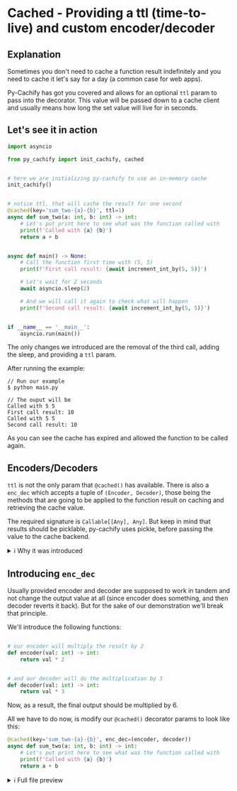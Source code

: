 # Cached - Providing a ttl (time-to-live) and custom encoder/decoder


## Explanation

Sometimes you don't need to cache a function result indefinitely and you need to cache it let's say for a day (a common case for web apps).

Py-Cachify has got you covered and allows for an optional `ttl` param to pass into the decorator.
This value will be passed down to a cache client and usually means how long the set value will live for in seconds.

## Let's see it in action


```python
import asyncio

from py_cachify import init_cachify, cached


# here we are initializing py-cachify to use an in-memory cache
init_cachify()


# notice ttl, that will cache the result for one second
@cached(key='sum_two-{a}-{b}', ttl=1)
async def sum_two(a: int, b: int) -> int:
    # Let's put print here to see what was the function called with
    print(f'Called with {a} {b}')
    return a + b


async def main() -> None:
    # Call the function first time with (5, 5)
    print(f'First call result: {await increment_int_by(5, 5)}')

    # Let's wait for 2 seconds
    await asyncio.sleep(2)

    # And we will call it again to check what will happen
    print(f'Second call result: {await increment_int_by(5, 5)}')


if __name__ == '__main__':
    asyncio.run(main())
```

The only changes we introduced are the removal of the third call, adding the sleep, and providing a `ttl` param.

After running the example:
<!-- termynal -->
```console
// Run our example
$ python main.py

// The ouput will be
Called with 5 5
First call result: 10
Called with 5 5
Second call result: 10

```

As you can see the cache has expired and allowed the function to be called again.

## Encoders/Decoders

`ttl` is not the only param that `@cached()` has available.
There is also a `enc_dec` which accepts a tuple of `(Encoder, Decoder)`,
those being the methods that are going to be applied to the function result on caching and retrieving the cache value.

The required signature is `Callable[[Any], Any]`.
But keep in mind that results should be picklable, py-cachify uses pickle, before passing the value to the cache backend.

<details>
<summary>ℹ Why it was introduced</summary>
<p>
The main reason is sometimes you have to cache something, that is not picklable by default.

Even though the cases are rare, we decided to support it since it doesn't hurt to have it when its needed :)
</p>
</details>


## Introducing `enc_dec`

Usually provided encoder and decoder are supposed to work in tandem and not change the output value at all (since encoder does something, and then decoder reverts it back).
But for the sake of our demonstration we'll break that principle.

We'll introduce the following functions:

```python

# our encoder will multiply the result by 2
def encoder(val: int) -> int:
    return val * 2


# and our decoder will do the multiplication by 3
def decoder(val: int) -> int:
    return val * 3
```

Now, as a result, the final output should be multiplied by 6.

All we have to do now, is modify our `@cached()` decorator params to look like this:

```python
@cached(key='sum_two-{a}-{b}', enc_dec=(encoder, decoder))
async def sum_two(a: int, b: int) -> int:
    # Let's put print here to see what was the function called with
    print(f'Called with {a} {b}')
    return a + b
```


<details>
<summary>ℹ Full file preview </summary>
```python
import asyncio

from py_cachify import init_cachify, cached


# here we are initializing py-cachify to use an in-memory cache
init_cachify()


# our encoder will multiply the result by 2
def encoder(val: int) -> int:
    return val * 2


# and our decoder will do the multiplication by 3
def decoder(val: int) -> int:
    return val * 3


# enc_dec is provided
@cached(key='sum_two-{a}-{b}', enc_dec=(encoder, decoder))
async def sum_two(a: int, b: int) -> int:
    # Let's put print here to see what was the function called with
    print(f'Called with {a} {b}')
    return a + b


async def main() -> None:
    # Call the function first time with (5, 5), this is where the encoder will be applied before setting cache value
    print(f'First call result: {await sum_two(5, 5)}')

    # Calling the function again with the same arguments to make decoder do its job on retrieving value from cache
    print(f'Second call result: {await sum_two(5, 5)}')


if __name__ == '__main__':
    asyncio.run(main())
```

</details>


## Running the code

After running the currently crafted file, we should get the following output:

<!-- termynal -->
```bash
# Run our example
$ python main.py

# The ouput will be
Called with 5 5
First call result: 10
Second call result: 60

```

As you can see, the second call result was 60, which is 6 times bigger than the original value.


## What's next

We'll see some magic that py-cachify does on a function wrap and learn how to manually reset a cache.
